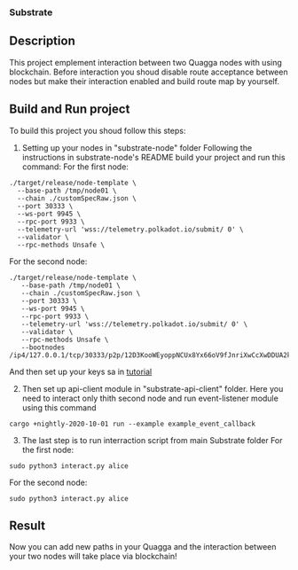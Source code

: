 ### Substrate

## Description
This project emplement interaction between two Quagga nodes with using blockchain.
Before interaction you shoud disable route acceptance between nodes but make their interaction enabled and build route map by yourself.

## Build and Run project
To build this project you shoud follow this steps:
1) Setting up your nodes in "substrate-node" folder
Following the instructions in substrate-node's README build your project and run this command:
For the first node:
```shell
./target/release/node-template \
  --base-path /tmp/node01 \
  --chain ./customSpecRaw.json \
  --port 30333 \
  --ws-port 9945 \
  --rpc-port 9933 \
  --telemetry-url 'wss://telemetry.polkadot.io/submit/ 0' \
  --validator \
  --rpc-methods Unsafe \
```

For the second node:
```shell
./target/release/node-template \
   --base-path /tmp/node01 \
   --chain ./customSpecRaw.json \
   --port 30333 \
   --ws-port 9945 \
   --rpc-port 9933 \
   --telemetry-url 'wss://telemetry.polkadot.io/submit/ 0' \
   --validator \
   --rpc-methods Unsafe \
   --bootnodes /ip4/127.0.0.1/tcp/30333/p2p/12D3KooWEyoppNCUx8Yx66oV9fJnriXwCcXwDDUA2kj6vnc6iDEp
```

And then set up your keys sa in [tutorial](https://substrate.dev/docs/en/tutorials/start-a-private-network/customchain)

2) Then set up api-client module in "substrate-api-client" folder. 
Here you need to interact only thith second node and run event-listener module using this command
```shell
cargo +nightly-2020-10-01 run --example example_event_callback
```

3) The last step is to run interraction script from main Substrate folder
For the first node:
```shell
sudo python3 interact.py alice
```
For the second node:
```shell
sudo python3 interact.py alice
```

## Result
Now you can add new paths in your Quagga and the interaction between your two nodes will take place via blockchain!

